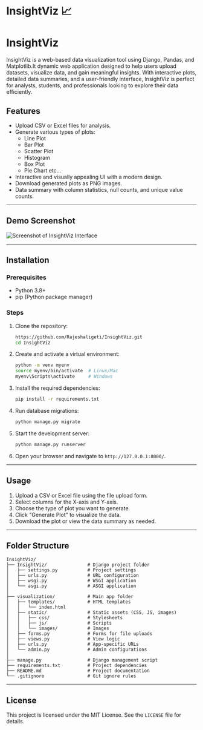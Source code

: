 # InsightViz 📈

# InsightViz

InsightViz is a web-based data visualization tool using Django, Pandas, and Matplotlib.It dynamic web application designed to help users upload datasets, visualize data, and gain meaningful insights. With interactive plots, detailed data summaries, and a user-friendly interface, InsightViz is perfect for analysts, students, and professionals looking to explore their data efficiently.

## Features

- Upload CSV or Excel files for analysis.
- Generate various types of plots:
  - Line Plot
  - Bar Plot
  - Scatter Plot
  - Histogram
  - Box Plot
  - Pie Chart etc...
- Interactive and visually appealing UI with a modern design.
- Download generated plots as PNG images.
- Data summary with column statistics, null counts, and unique value counts.

---

## Demo Screenshot
![Screenshot of InsightViz Interface](path/to/your/screenshot.png)

---

## Installation

### Prerequisites
- Python 3.8+
- pip (Python package manager)

### Steps
1. Clone the repository:
   ```bash
   https://github.com/Rajeshaligeti/InsightViz.git
   cd InsightViz
   ```
2. Create and activate a virtual environment:
   ```bash
   python -m venv myenv
   source myenv/bin/activate  # Linux/Mac
   myenv\Scripts\activate     # Windows
   ```
3. Install the required dependencies:
   ```bash
   pip install -r requirements.txt
   ```
4. Run database migrations:
   ```bash
   python manage.py migrate
   ```
5. Start the development server:
   ```bash
   python manage.py runserver
   ```
6. Open your browser and navigate to `http://127.0.0.1:8000/`.

---

## Usage
1. Upload a CSV or Excel file using the file upload form.
2. Select columns for the X-axis and Y-axis.
3. Choose the type of plot you want to generate.
4. Click "Generate Plot" to visualize the data.
5. Download the plot or view the data summary as needed.

---

## Folder Structure
```plaintext
InsightViz/
├── InsightViz/               # Django project folder
│   ├── settings.py           # Project settings
│   ├── urls.py               # URL configuration
│   ├── wsgi.py               # WSGI application
│   └── asgi.py               # ASGI application
│
├── visualization/            # Main app folder
│   ├── templates/            # HTML templates
│   │   └── index.html
│   ├── static/               # Static assets (CSS, JS, images)
│   │   ├── css/              # Stylesheets
│   │   ├── js/               # Scripts
│   │   └── images/           # Images
│   ├── forms.py              # Forms for file uploads
│   ├── views.py              # View logic
│   ├── urls.py               # App-specific URLs
│   └── admin.py              # Admin configurations
│
├── manage.py                 # Django management script
├── requirements.txt          # Project dependencies
├── README.md                 # Project documentation
└── .gitignore                # Git ignore rules

```

---


## License
This project is licensed under the MIT License. See the `LICENSE` file for details.

